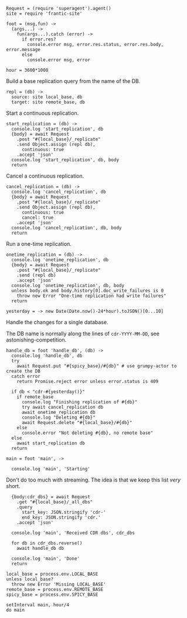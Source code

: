     Request = (require 'superagent').agent()
    site = require 'frantic-site'

    foot = (msg,fun) ->
      (args...) ->
        fun(args...).catch (error) ->
          if error.res?
            console.error msg, error.res.status, error.res.body, error.message
          else
            console.error msg, error

    hour = 3600*1000

Build a base replication query from the name of the DB.

    repl = (db) ->
      source: site local_base, db
      target: site remote_base, db

Start a continuous replication.

    start_replication = (db) ->
      console.log 'start_replication', db
      {body} = await Request
        .post "#{local_base}/_replicate"
        .send Object.assign (repl db),
          continuous: true
        .accept 'json'
      console.log 'start_replication', db, body
      return

Cancel a continuous replication.

    cancel_replication = (db) ->
      console.log 'cancel_replication', db
      {body} = await Request
        .post "#{local_base}/_replicate"
        .send Object.assign (repl db),
          continuous: true
          cancel: true
        .accept 'json'
      console.log 'cancel_replication', db, body
      return

Run a one-time replication.

    onetime_replication = (db) ->
      console.log 'onetime_replication', db
      {body} = await Request
        .post "#{local_base}/_replicate"
        .send (repl db)
        .accept 'json'
      console.log 'onetime_replication', db, body
      unless body.ok and body.history[0].doc_write_failures is 0
        throw new Error "One-time replication had write failures"
      return

    yesterday = -> new Date(Date.now()-24*hour).toJSON()[0...10]

Handle the changes for a single database.

The DB name is normally along the lines of `cdr-YYYY-MM-DD`, see astonishing-competition.

    handle_db = foot 'handle_db', (db) ->
      console.log 'handle_db', db
      try
        await Request.put "#{spicy_base}/#{db}" # use grumpy-actor to create the DB
      catch error
        return Promise.reject error unless error.status is 409

      if db < "cdr-#{yesterday()}"
        if remote_base
          console.log "Finishing replication of #{db}"
          try await cancel_replication db
          await onetime_replication db
          console.log "Deleting #{db}"
          await Request.delete "#{local_base}/#{db}"
        else
          console.error "Not deleting #{db}, no remote base"
      else
        await start_replication db
      return

    main = foot 'main', ->

      console.log 'main', 'Starting'

Don't do too much with streaming. The idea is that we keep this list _very_ short.

      {body:cdr_dbs} = await Request
        .get "#{local_base}/_all_dbs"
        .query
          start_key: JSON.stringify 'cdr-'
          end_key: JSON.stringify 'cdr.'
        .accept 'json'

      console.log 'main', 'Received CDR dbs', cdr_dbs

      for db in cdr_dbs.reverse()
        await handle_db db

      console.log 'main', 'Done'
      return

    local_base = process.env.LOCAL_BASE
    unless local_base?
      throw new Error 'Missing LOCAL_BASE'
    remote_base = process.env.REMOTE_BASE
    spicy_base = process.env.SPICY_BASE

    setInterval main, hour/4
    do main

